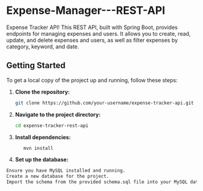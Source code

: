 # Expense-Manager---REST-API
Expense Tracker API! This REST API, built with Spring Boot, provides endpoints for managing expenses and users. It allows you to create, read, update, and delete expenses and users, as well as filter expenses by category, keyword, and date.

## Getting Started

To get a local copy of the project up and running, follow these steps:

1. **Clone the repository:**

   ```bash
   git clone https://github.com/your-username/expense-tracker-api.git

2. **Navigate to the project directory:**

   ```bash
   cd expense-tracker-rest-api

3. **Install dependencies:**

   ```bash
      mvn install

4. **Set up the database:**

 ``` bash
Ensure you have MySQL installed and running.
Create a new database for the project.
Import the schema from the provided schema.sql file into your MySQL database.
